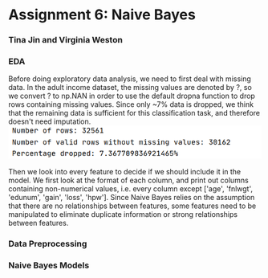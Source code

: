 # Assignment 6: Naive Bayes
### Tina Jin and Virginia Weston

### EDA
Before doing exploratory data analysis, we need to first deal with missing data. In the adult income dataset, the missing values are denoted by ?, so we convert ? to np.NAN in order to use the default dropna function to drop rows containing missing values. Since only ~7% data is dropped, we think that the remaining data is sufficient for this classification task, and therefore doesn't need imputation. 
![](/images/Dropna.png)

Then we look into every feature to decide if we should include it in the model. We first look at the format of each column, and print out columns containing non-numerical values, i.e. every column except ['age', 'fnlwgt', 'edunum', 'gain', 'loss', 'hpw'].
Since Naive Bayes relies on the assumption that there are no relationships between features, some features need to be manipulated to eliminate duplicate information or strong relationships between features.
### Data Preprocessing
### Naive Bayes Models
